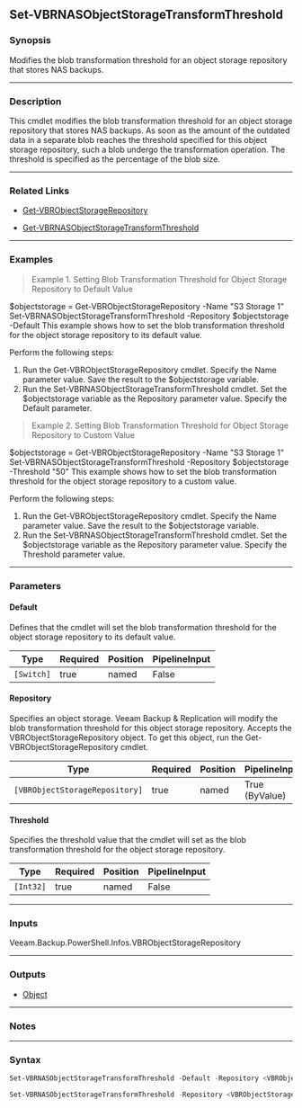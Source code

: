 Set-VBRNASObjectStorageTransformThreshold
-----------------------------------------

### Synopsis
Modifies the blob transformation threshold for an object storage repository that stores NAS backups.

---

### Description

This cmdlet modifies the blob transformation threshold for an object storage repository that stores NAS backups. As soon as the amount of the outdated data in a separate blob reaches the threshold specified for this object storage repository, such a blob undergo the transformation operation. The threshold is specified as the percentage of the blob size.

---

### Related Links
* [Get-VBRObjectStorageRepository](Get-VBRObjectStorageRepository)

* [Get-VBRNASObjectStorageTransformThreshold](Get-VBRNASObjectStorageTransformThreshold)

---

### Examples
> Example 1. Setting Blob Transformation Threshold for Object Storage Repository to Default Value

$objectstorage = Get-VBRObjectStorageRepository -Name "S3 Storage 1"
Set-VBRNASObjectStorageTransformThreshold -Repository $objectstorage -Default
This example shows how to set the blob transformation threshold for the object storage repository to its default value.

Perform the following steps:
1. Run the Get-VBRObjectStorageRepository cmdlet. Specify the Name parameter value. Save the result to the $objectstorage variable.
2. Run the Set-VBRNASObjectStorageTransformThreshold cmdlet. Set the $objectstorage variable as the Repository parameter value. Specify the Default parameter.
> Example 2. Setting Blob Transformation Threshold for Object Storage Repository to Custom Value

$objectstorage = Get-VBRObjectStorageRepository -Name "S3 Storage 1"
Set-VBRNASObjectStorageTransformThreshold -Repository $objectstorage -Threshold "50"
This example shows how to set the blob transformation threshold for the object storage repository to a custom value.

Perform the following steps:
1. Run the Get-VBRObjectStorageRepository cmdlet. Specify the Name parameter value. Save the result to the $objectstorage variable.
2. Run the Set-VBRNASObjectStorageTransformThreshold cmdlet. Set the $objectstorage variable as the Repository parameter value. Specify the Threshold parameter value.

---

### Parameters
#### **Default**
Defines that the cmdlet will set the blob transformation threshold for the object storage repository to its default value.

|Type      |Required|Position|PipelineInput|
|----------|--------|--------|-------------|
|`[Switch]`|true    |named   |False        |

#### **Repository**
Specifies an object storage. Veeam Backup & Replication will modify the blob transformation threshold for this object storage repository. Accepts the VBRObjectStorageRepository object. To get this object, run the Get-VBRObjectStorageRepository cmdlet.

|Type                          |Required|Position|PipelineInput |
|------------------------------|--------|--------|--------------|
|`[VBRObjectStorageRepository]`|true    |named   |True (ByValue)|

#### **Threshold**
Specifies the threshold value that the cmdlet will set as the blob transformation threshold for the object storage repository.

|Type     |Required|Position|PipelineInput|
|---------|--------|--------|-------------|
|`[Int32]`|true    |named   |False        |

---

### Inputs
Veeam.Backup.PowerShell.Infos.VBRObjectStorageRepository

---

### Outputs
* [Object](https://learn.microsoft.com/en-us/dotnet/api/System.Object)

---

### Notes

---

### Syntax
```PowerShell
Set-VBRNASObjectStorageTransformThreshold -Default -Repository <VBRObjectStorageRepository> [<CommonParameters>]
```
```PowerShell
Set-VBRNASObjectStorageTransformThreshold -Repository <VBRObjectStorageRepository> -Threshold <Int32> [<CommonParameters>]
```
